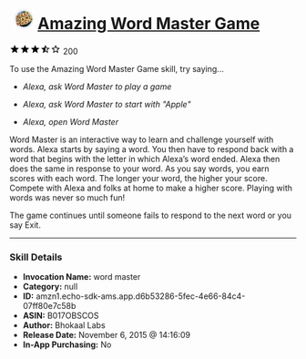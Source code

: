# &nbsp;<img src="skill_icon" alt="Amazing Word Master Game icon" width="36"> [Amazing Word Master Game](http://alexa.amazon.com/#skills/amzn1.echo-sdk-ams.app.d6b53286-5fec-4e66-84c4-07ff80e7c58b)
![3.5 stars](../../images/ic_star_black_18dp_1x.png)![3.5 stars](../../images/ic_star_black_18dp_1x.png)![3.5 stars](../../images/ic_star_black_18dp_1x.png)![3.5 stars](../../images/ic_star_half_black_18dp_1x.png)![3.5 stars](../../images/ic_star_border_black_18dp_1x.png) 200

To use the Amazing Word Master Game skill, try saying...

* *Alexa, ask Word Master to play a game*

* *Alexa, ask Word Master to start with "Apple"*

* *Alexa, open Word Master*

Word Master is an interactive way to learn and challenge yourself with words. Alexa starts by saying a word. You then have to respond back with a word that begins with the letter in which Alexa’s word ended. Alexa then does the same in response to your word. As you say words, you earn scores with each word. The longer your word, the higher your score. Compete with Alexa and folks at home to make a higher score. Playing with words was never so much fun!

The game continues until someone fails to respond to the next word or you say Exit.

***

### Skill Details

* **Invocation Name:** word master
* **Category:** null
* **ID:** amzn1.echo-sdk-ams.app.d6b53286-5fec-4e66-84c4-07ff80e7c58b
* **ASIN:** B017OBSCOS
* **Author:** Bhokaal Labs
* **Release Date:** November 6, 2015 @ 14:16:09
* **In-App Purchasing:** No
